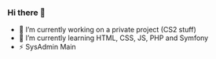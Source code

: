 ### Hi there 👋

- 🔭 I’m currently working on a private project (CS2 stuff)
- 🌱 I’m currently learning HTML, CSS, JS, PHP and Symfony
- ⚡ SysAdmin Main
<!--
**F1L337/F1L337** is a ✨ _special_ ✨ repository because its `README.md` (this file) appears on your GitHub profile.

Here are some ideas to get you started:

- 🔭 I’m currently working on ...
- 🌱 I’m currently learning ...
- 👯 I’m looking to collaborate on ...
- 🤔 I’m looking for help with ...
- 💬 Ask me about ...
- 📫 How to reach me: ...
- 😄 Pronouns: ...
- ⚡ Fun fact: ...
-->
